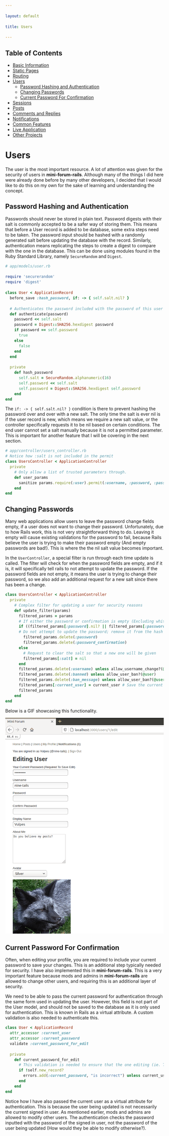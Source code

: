 ```yaml
---

layout: default

title: Users

---
```


## Table of Contents
- [Basic Information](./)
- [Static Pages](./static-pages)
- [Routing](./routing)
- [Users](./users)
  - [Password Hashing and Authentication](#password-hashing-and-authentication)
  - [Changing Passwords](#changing-passwords)
  - [Current Password For Confirmation](#current-password-for-confirmation)
- [Sessions](./sessions)
- [Posts](./posts)
- [Comments and Replies](./comments-replies)
- [Notifications](./notifications)
- [Common Features](./common-features)
- [Live Application](./live)
- [Other Projects](https://schwarzer-vulpecula.github.io)

# Users

The user is the most important resource. A lot of attention was given for the security of users in **mini-forum-rails**. Although many of the things I did here were already done before by many other developers, I decided that I would like to do this on my own for the sake of learning and understanding the concept.

## Password Hashing and Authentication

Passwords should never be stored in plain text. Password digests with their salt is commonly accepted to be a safer way of storing them. This means that before a User record is added to be database, some extra steps need to be taken. The password input should be hashed with a randomly generated salt before updating the database with the record. Similarly, authentication means replicating the steps to create a digest to compare with the one in the database. This can be done using modules found in the Ruby Standard Library, namely `SecureRandom` and `Digest`.

```ruby
# app/models/user.rb

require 'securerandom'
require 'digest'

class User < ApplicationRecord
  before_save :hash_password, if: -> { self.salt.nil? }

  # Authenticates the password included with the password of this user
  def authenticate(password)
    password << self.salt
    password = Digest::SHA256.hexdigest password
    if password == self.password
      true
    else
      false
    end
  end

  private
    def hash_password
      self.salt = SecureRandom.alphanumeric(16)
      self.password << self.salt
      self.password = Digest::SHA256.hexdigest self.password
    end
end
```

The `if: -> { self.salt.nil? }` condition is there to prevent hashing the password over and over with a new salt. The only time the salt is ever nil is if the user record is new, which means we require a new salt value, or the controller specifically requests it to be nil based on certain conditions. The end user cannot set a salt manually because it is not a permitted parameter. This is important for another feature that I will be covering in the next section.

```ruby
# app/controller/users_controller.rb
# Notice how :salt is not included in the permit
class UsersController < ApplicationController
  private
    # Only allow a list of trusted parameters through.
    def user_params
      sanitize params.require(:user).permit(:username, :password, :password_confirmation, :display_name, :about_me, :avatar, :current_password, :banned, :ban_message)
    end
end
```

## Changing Passwords

Many web applications allow users to leave the password change fields empty, if a user does not want to change their password. Unfortunately, due to how Rails work, this is not very straightforward thing to do. Leaving it empty will cause existing validations for the password to fail, because Rails believe the user is trying to make their password empty (And empty passwords are bad!). This is where the the nil salt value becomes important.

In the `UserController`, a special filter is run through each time update is called. The filter will check for when the password fields are empty, and if it is, it will specifically tell rails to not attempt to update the password. If the password fields are not empty, it means the user is trying to change their password, so we also add an additional request for a new salt since there has been a change. 

```ruby
class UsersController < ApplicationController
  private
    # Complex filter for updating a user for security reasons
    def update_filter(params)
      filtered_params = params
      # If either the password or confirmation is empty (Excluding whitespaces), or the current user is not allowed to change the password of this user...
      if ((filtered_params[:password].nil? || filtered_params[:password].length == 0) && (filtered_params[:password_confirmation].nil? || filtered_params[:password_confirmation].length == 0)) || !allow_password_change?(@user)
      # Do not attempt to update the password; remove it from the hash
        filtered_params.delete(:password)
        filtered_params.delete(:password_confirmation)
      else
        # Request to clear the salt so that a new one will be given
        filtered_params[:salt] = nil
      end
      filtered_params.delete(:username) unless allow_username_change?(@user)
      filtered_params.delete(:banned) unless allow_user_ban?(@user)
      filtered_params.delete(:ban_message) unless allow_user_ban?(@user)
      filtered_params[:current_user] = current_user # Save the current user for validation by the User model
      filtered_params
    end
end
```

Below is a GIF showcasing this functionality.

![Password Changing](./password-changing.gif)

## Current Password For Confirmation

Often, when editing your profile, you are required to include your current password to save your changes. This is an additional step typically needed for security. I have also implemented this in **mini-forum-rails**. This is a very important feature because mods and admins in **mini-forum-rails** are allowed to change other users, and requiring this is an additional layer of security.

We need to be able to pass the current password for authentication through the same form used in updating the user. However, this field is not part of the User model, and should not be saved to the database as it is only used for authentication. This is known in Rails as a virtual attribute. A custom validation is also needed to authenticate this.

```ruby
class User < ApplicationRecord
  attr_accessor :current_user
  attr_accessor :current_password
  validate :current_password_for_edit

  private
    def current_password_for_edit
      # This validation is needed to ensure that the one editing (ie. The one behind the screen) is indeed the same person as the one signed in
      if !self.new_record?
        errors.add(:current_password, "is incorrect") unless current_user.authenticate(current_password)
      end
    end
end
```

Notice how I have also passed the current user as a virtual attribute for authentication. This is because the user being updated is not necessarily the current signed in user. As mentioned earlier, mods and admins are allowed to modify other users. The authentication checks the password inputted with the password of the signed in user, not the password of the user being updated (How would they be able to modify otherwise?).
